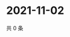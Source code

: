# 2021-11-02

共 0 条

<!-- BEGIN WEIBO -->
<!-- 最后更新时间 Tue Nov 02 2021 06:11:56 GMT+0800 (China Standard Time) -->

<!-- END WEIBO -->
